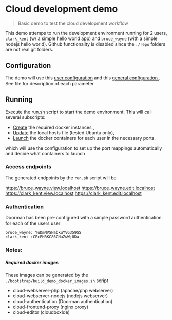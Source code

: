 Cloud development demo
======================

> Basic demo to test the cloud development workflow

This demo attemps to run the development environment running for 2 users, `clark_kent` (w/ a simple hello world app) and
`bruce_wayne` (with a simple nodejs hello world). Github functionality is disabled since the `./repo` folders are not real
 git folders.

## Configuration

The demo will use this [user configuration](./config/users) and this [general configuration ](./config/config). See file
for description of each parameter

## Running

Execute the [run.sh](./run.sh) script to start the demo environment. This will call several subscripts:

- [Create](./bootstrap/build_demo_docker_images.sh) the required docker instances ,
- [Update](./bootstrap/populate_hosts.sh) the local hosts file (tested Ubuntu only),
- [Launch](./bootstrap/launch_containers.sh) the docker containers for each user in the necessary ports.

which will use the configuration to set up the port mappings automatically and decide what containers to launch

### Access endpoints

The generated endpoints by the `run.sh` script will be

https://bruce_wayne.view.localhost
https://bruce_wayne.edit.localhost
https://clark_kent.view.localhost
https://clark_kent.edit.localhost

### Authentication

Doorman has been pre-configured with a simple password authentication for each of the users user

```
bruce_wayne: YuDmNVSNabkuYVG359SS
clark_kent :CFcPHRKC86CNaZwWj8Da
```

### Notes:

##### Required docker images

These images can be generated by the `./bootstrap/build_demo_docker_images.sh` script

- cloud-webserver-php    (apache/php webserver)
- cloud-webserver-nodejs (nodejs webserver)
- cloud-authentication   (Doorman authentication)
- cloud-frontend-proxy   (nginx proxy)
- cloud-editor           (cloudboxIde)


